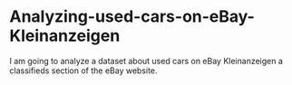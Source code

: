 # Analyzing-used-cars-on-eBay-Kleinanzeigen
I am going to analyze a dataset about used cars on eBay Kleinanzeigen a classifieds section of the eBay website.
